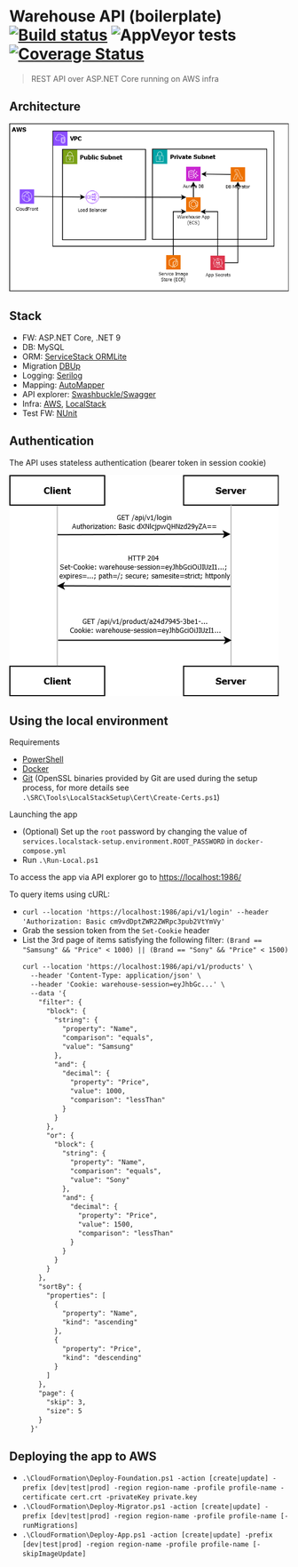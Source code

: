 # Warehouse API (boilerplate) [![Build status](https://ci.appveyor.com/api/projects/status/na8ucgrrf5g34202/branch/master?svg=true)](https://ci.appveyor.com/project/Sholtee/warehouse/branch/master) ![AppVeyor tests](https://img.shields.io/appveyor/tests/sholtee/warehouse/master) [![Coverage Status](https://coveralls.io/repos/github/Sholtee/warehouse/badge.svg?branch=master)](https://coveralls.io/github/Sholtee/warehouse?branch=master)

> REST API over ASP.NET Core running on AWS infra 

## Architecture
![Architecture](Assets/Architecture/architecture.png)

## Stack
- FW: ASP.NET Core, .NET 9
- DB: MySQL
- ORM: [ServiceStack ORMLite](https://docs.servicestack.net/ormlite/)
- Migration [DBUp](https://dbup.github.io/)
- Logging: [Serilog](https://serilog.net/)
- Mapping: [AutoMapper](https://automapper.org/)
- API explorer: [Swashbuckle/Swagger](https://github.com/domaindrivendev/Swashbuckle.AspNetCore/)
- Infra: [AWS](https://aws.amazon.com/), [LocalStack](https://www.localstack.cloud/)
- Test FW: [NUnit](https://nunit.org/)

## Authentication
The API uses stateless authentication (bearer token in session cookie)

![Auth flow](Assets/Auth/auth.png)

## Using the local environment
Requirements
- [PowerShell](https://learn.microsoft.com/en-us/powershell/scripting/install/installing-powershell-on-windows?view=powershell-7.4)
- [Docker](https://docs.docker.com/desktop/setup/install/windows-install/)
- [Git](https://git-scm.com/downloads/win) (OpenSSL binaries provided by Git are used during the setup process, for more details see `.\SRC\Tools\LocalStackSetup\Cert\Create-Certs.ps1`)

Launching the app
- (Optional) Set up the `root` password by changing the value of `services.localstack-setup.environment.ROOT_PASSWORD` in `docker-compose.yml`
- Run `.\Run-Local.ps1`

To access the app via API explorer go to [https://localhost:1986/](https://localhost:1986/)

To query items using cURL:
- `curl --location 'https://localhost:1986/api/v1/login' --header 'Authorization: Basic cm9vdDptZWR2ZWRpc3pub2VtYmVy'`
- Grab the session token from the `Set-Cookie` header 
- List the 3rd page of items satisfying the following filter: `(Brand == "Samsung" && "Price" < 1000) || (Brand == "Sony" && "Price" < 1500)`
  ```
  curl --location 'https://localhost:1986/api/v1/products' \
    --header 'Content-Type: application/json' \
    --header 'Cookie: warehouse-session=eyJhbGc...' \
    --data '{
      "filter": {
	    "block": {
	      "string": {
	  	    "property": "Name",
		    "comparison": "equals",
		    "value": "Samsung"
	      },
	      "and": {
		    "decimal": {
		      "property": "Price",
		      "value": 1000,
		      "comparison": "lessThan"
		    }
	      }
	    },
	    "or": {
	      "block": {
		    "string": {
		      "property": "Name",
		      "comparison": "equals",
		      "value": "Sony"
		    },
		    "and": {
		      "decimal": {
			    "property": "Price",
			    "value": 1500,
			    "comparison": "lessThan"
		      }
		    }
	      }
	    }
      },
      "sortBy": {
	    "properties": [
	      {
		    "property": "Name",
		    "kind": "ascending"
	      },
	      {
		    "property": "Price",
		    "kind": "descending"
	      }
	    ]
      },
      "page": {
	    "skip": 3,
	    "size": 5
      }
    }'
  ```
  
## Deploying the app to AWS
- `.\CloudFormation\Deploy-Foundation.ps1 -action [create|update] -prefix [dev|test|prod] -region region-name -profile profile-name -certificate cert.crt -privateKey private.key`
- `.\CloudFormation\Deploy-Migrator.ps1 -action [create|update] -prefix [dev|test|prod] -region region-name -profile profile-name [-runMigrations]`
- `.\CloudFormation\Deploy-App.ps1 -action [create|update] -prefix [dev|test|prod] -region region-name -profile profile-name [-skipImageUpdate]`